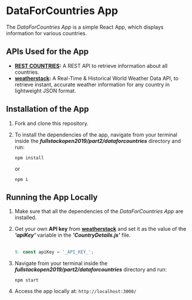# DataForCountries App

The *DataForCountries App* is a simple React App, which displays information for various countries.

## APIs Used for the App

- [**REST COUNTRIES**](https://restcountries.eu)**:** A REST API to retrieve information about all countries.
- [**weatherstack**](https://weatherstack.com/)**:** A Real-Time & Historical World Weather Data API, to retrieve instant, accurate weather information for any country in lightweight JSON format.

## Installation of the App

1. Fork and clone this repository.

2. To install the dependencies of the app, navigate from your terminal inside the ***fullstackopen2019/part2/dataforcountries*** directory and run:

    ```
    npm install
    ````

    or

    ```
    npm i
    ````

## Running the App Locally

1. Make sure that all the dependencies of the *DataForCountries App* are installed.

2. Get your own **API key** from [**weatherstack**](https://weatherstack.com/) and set it as the value of the ***'apiKey'*** variable in the ***'CountryDetails.js'*** file.<br/><br/>
    ```javascript
    9. const apiKey = '_API_KEY_';
    ```

3. Navigate from your terminal inside the ***fullstackopen2019/part2/dataforcountries*** directory and run:

    ```
    npm start
    ````

4. Access the app locally at: ```http://localhost:3000/```
